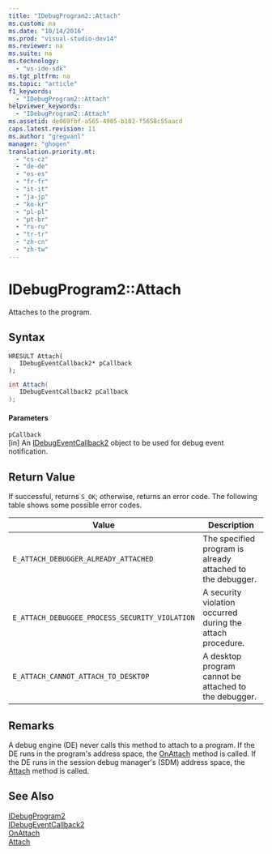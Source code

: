 ```yaml
---
title: "IDebugProgram2::Attach"
ms.custom: na
ms.date: "10/14/2016"
ms.prod: "visual-studio-dev14"
ms.reviewer: na
ms.suite: na
ms.technology: 
  - "vs-ide-sdk"
ms.tgt_pltfrm: na
ms.topic: "article"
f1_keywords: 
  - "IDebugProgram2::Attach"
helpviewer_keywords: 
  - "IDebugProgram2::Attach"
ms.assetid: de069fbf-a565-4905-b102-f5658c55aacd
caps.latest.revision: 11
ms.author: "gregvanl"
manager: "ghogen"
translation.priority.mt: 
  - "cs-cz"
  - "de-de"
  - "es-es"
  - "fr-fr"
  - "it-it"
  - "ja-jp"
  - "ko-kr"
  - "pl-pl"
  - "pt-br"
  - "ru-ru"
  - "tr-tr"
  - "zh-cn"
  - "zh-tw"
---
```

# IDebugProgram2::Attach
Attaches to the program.  
  
## Syntax  
  
```cpp#  
HRESULT Attach(   
   IDebugEventCallback2* pCallback  
);  
```  
  
```c#  
int Attach(   
   IDebugEventCallback2 pCallback  
);  
```  
  
#### Parameters  
 `pCallback`  
 [in] An [IDebugEventCallback2](../extensibility/idebugeventcallback2.md) object to be used for debug event notification.  
  
## Return Value  
 If successful, returns `S_OK`; otherwise, returns an error code. The following table shows some possible error codes.  
  
|Value|Description|  
|-----------|-----------------|  
|`E_ATTACH_DEBUGGER_ALREADY_ATTACHED`|The specified program is already attached to the debugger.|  
|`E_ATTACH_DEBUGGEE_PROCESS_SECURITY_VIOLATION`|A security violation occurred during the attach procedure.|  
|`E_ATTACH_CANNOT_ATTACH_TO_DESKTOP`|A desktop program cannot be attached to the debugger.|  
  
## Remarks  
 A debug engine (DE) never calls this method to attach to a program. If the DE runs in the program's address space, the [OnAttach](../extensibility/idebugprogramnodeattach2--onattach.md) method is called. If the DE runs in the session debug manager's (SDM) address space, the [Attach](../extensibility/idebugengine2--attach.md) method is called.  
  
## See Also  
 [IDebugProgram2](../extensibility/idebugprogram2.md)   
 [IDebugEventCallback2](../extensibility/idebugeventcallback2.md)   
 [OnAttach](../extensibility/idebugprogramnodeattach2--onattach.md)   
 [Attach](../extensibility/idebugengine2--attach.md)